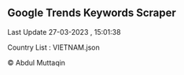 

## Google Trends Keywords Scraper 
 
Last Update 27-03-2023 , 15:01:38

Country List :
VIETNAM.json



© Abdul Muttaqin 
